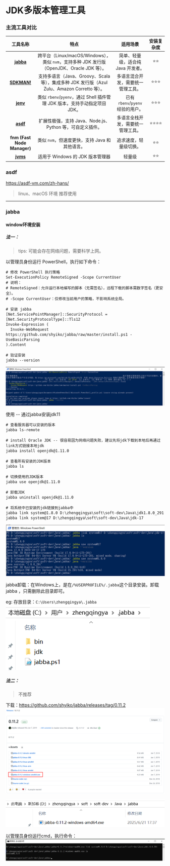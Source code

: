 # JDK多版本管理工具

### 主流工具对比

|                      **工具名称**                       |                                **特点**                                 |         **适用场景**          | **安装复杂度** |
|:---------------------------------------------------:|:---------------------------------------------------------------------:|:-------------------------:|:---------:|
|    **[jabba](https://github.com/shyiko/jabba)**     | 跨平台（Linux/macOS/Windows），类似 `nvm`，支持多种 JDK 发行版（OpenJDK、Oracle JDK 等）。 |   简单、轻量级，适合纯 Java 开发者。    |   ⭐️⭐️    |
| **[SDKMAN!](https://github.com/sdkman/sdkman-cli)** | 支持多语言（Java、Groovy、Scala 等），集成多种 JDK 发行版（Azul Zulu、Amazon Corretto 等）。 |     多语言混合开发，需要统一管理工具。     |  ⭐️⭐️⭐️   |
|      **[jenv](https://github.com/jenv/jenv)**       |         类似 `rbenv`/`pyenv`，通过 Shell 插件管理 JDK 版本，支持手动指定项目 JDK。         | 已有 `rbenv`/`pyenv` 经验的用户。 |  ⭐️⭐️⭐️   |
|     **[asdf](https://github.com/asdf-vm/asdf)**     |                扩展性极强，支持 Java、Node.js、Python 等，可自定义插件。                 |     多语言全栈开发，需要统一管理工具。     | ⭐️⭐️⭐️⭐️  |
|             **fnm (Fast Node Manager)**             |                     类似 `nvm`，但速度更快，支持 Java 和其他语言。                     |        追求速度，轻量级切换。        |   ⭐️⭐️    |
|     **[jvms](https://github.com/ystyle/jvms)**      |                        适用于 Windows 的 JDK 版本管理器                        |            轻量级            |   ⭐️⭐️    |

### asdf

https://asdf-vm.com/zh-hans/

> linux、macOS 环境 推荐使用

---

### jabba

#### window环境安装

##### 法一：

> tips: 可能会存在网络问题，需要科学上网。

以管理员身份运行 PowerShell，执行如下命令：

```shell
# 修改 PowerShell 执行策略
Set-ExecutionPolicy RemoteSigned -Scope CurrentUser
# 说明：
# RemoteSigned：允许运行本地编写的脚本（无需签名），远程下载的脚本需数字签名（更安全）。
# -Scope CurrentUser：仅修改当前用户的策略，不影响系统全局。

# 安装 jabba
[Net.ServicePointManager]::SecurityProtocol = [Net.SecurityProtocolType]::Tls12
Invoke-Expression (
  Invoke-WebRequest https://github.com/shyiko/jabba/raw/master/install.ps1 -UseBasicParsing
).Content
  
# 验证安装
jabba --version
```

![](./images/JDK多版本管理工具_1750500732345.png)

使用 -- 通过jabba安装jdk11

```shell
# 查看服务器可以安装的版本
jabba ls-remote

# install Oracle JDK -- 很容易因为网络问题失败，建议先将jdk下载到本地后再通过link方式链接本地jdk
jabba install openjdk@1.11.0

# 查看所有安装的JDK版本
jabba ls

# 切换使用的JDK版本
jabba use openjdk@1.11.0

# 卸载JDK
jabba uninstall openjdk@1.11.0

# 将系统中已安装的jdk链接到jabba中
jabba link system@1.8.0 D:\zhengqingya\soft\soft-dev\Java\jdk1.8.0_291
jabba link system@17 D:\zhengqingya\soft\soft-dev\Java\jdk-17
```

![](./images/JDK多版本管理工具_1750501699955.png)

jabba卸载：在Windows上，是在`/%USERPROFILE%/.jabba`这个目录安装。卸载jabba ，只需删除此目录即可。

eg: 存放目录：`C:\Users\zhengqingya\.jabba`
![](./images/JDK多版本管理工具_1750501151961.png)

##### 法二：

> 不推荐

下载：https://github.com/shyiko/jabba/releases/tag/0.11.2
![](./images/JDK多版本管理工具_1750498674698.png)

![](./images/JDK多版本管理工具_1750498786811.png)

以管理员身份运行cmd，执行命令：
![](./images/JDK多版本管理工具_1750499120725.png)

